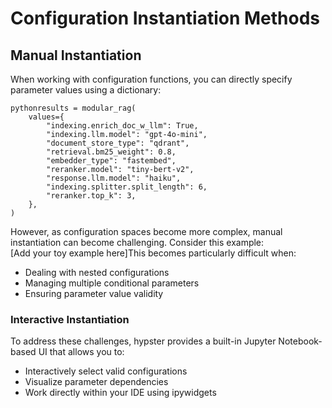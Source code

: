 # Configuration Instantiation Methods

## Manual Instantiation

When working with configuration functions, you can directly specify parameter values using a dictionary:

```
pythonresults = modular_rag(
    values={
        "indexing.enrich_doc_w_llm": True,
        "indexing.llm.model": "gpt-4o-mini",
        "document_store_type": "qdrant",
        "retrieval.bm25_weight": 0.8,
        "embedder_type": "fastembed",
        "reranker.model": "tiny-bert-v2",
        "response.llm.model": "haiku",
        "indexing.splitter.split_length": 6,
        "reranker.top_k": 3,
    },
)
```

However, as configuration spaces become more complex, manual instantiation can become challenging. Consider this example:\
\[Add your toy example here]This becomes particularly difficult when:

* Dealing with nested configurations
* Managing multiple conditional parameters
* Ensuring parameter value validity

### Interactive Instantiation

To address these challenges, hypster provides a built-in Jupyter Notebook-based UI that allows you to:

* Interactively select valid configurations
* Visualize parameter dependencies
* Work directly within your IDE using ipywidgets
